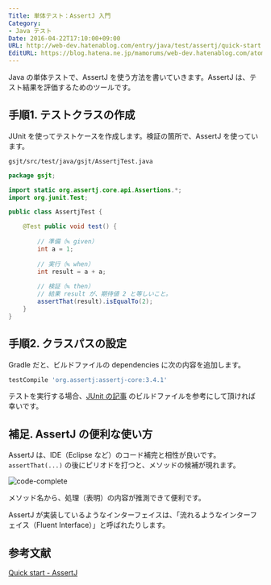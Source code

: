 ```yaml
---
Title: 単体テスト：AssertJ 入門
Category:
- Java テスト
Date: 2016-04-22T17:10:00+09:00
URL: http://web-dev.hatenablog.com/entry/java/test/assertj/quick-start
EditURL: https://blog.hatena.ne.jp/mamorums/web-dev.hatenablog.com/atom/entry/10328749687179058458
---
```


Java の単体テストで、AssertJ を使う方法を書いていきます。AssertJ は、テスト結果を評価するためのツールです。


## 手順1. テストクラスの作成
JUnit を使ってテストケースを作成します。検証の箇所で、AssertJ を使っています。

`gsjt/src/test/java/gsjt/AssertjTest.java`

```java
package gsjt;

import static org.assertj.core.api.Assertions.*;
import org.junit.Test;

public class AssertjTest {

	@Test public void test() {
		
		// 準備（≒ given）
		int a = 1;
		
		// 実行（≒ when）
		int result = a + a;
		
		// 検証（≒ then）
		// 結果 result が、期待値 2 と等しいこと。
		assertThat(result).isEqualTo(2);
	}
}
```


## 手順2. クラスパスの設定
Gradle だと、ビルドファイルの dependencies に次の内容を追加します。

```gradle
testCompile 'org.assertj:assertj-core:3.4.1'
```

テストを実行する場合、[JUnit の記事](/entry/java/test/junit/quick-start) のビルドファイルを参考にして頂ければ幸いです。


## 補足. AssertJ の便利な使い方
AssertJ は、IDE（Eclipse など）のコード補完と相性が良いです。`assertThat(...)` の後にピリオドを打つと、メソッドの候補が現れます。

![code-complete](http://cdn-ak.f.st-hatena.com/images/fotolife/m/mamorums/20160814/20160814133959_original.png)

メソッド名から、処理（表明）の内容が推測できて便利です。

AssertJ が実装しているようなインターフェイスは、「流れるようなインターフェイス（Fluent Interface）」と呼ばれたりします。


## 参考文献
[Quick start - AssertJ](http://joel-costigliola.github.io/assertj/assertj-core-quick-start.html)
